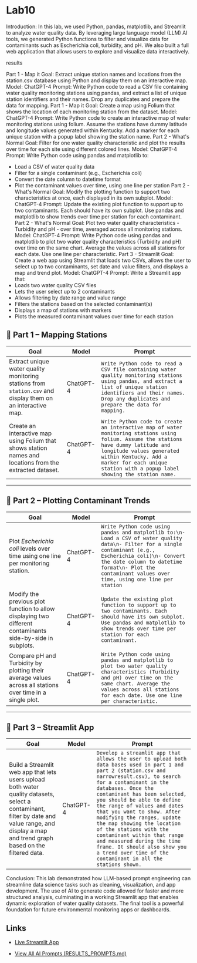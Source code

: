 # Lab10



Introduction:
In this lab, we used Python, pandas, matplotlib, and Streamlit to analyze water quality data. By
leveraging large language model (LLM) AI tools, we generated Python functions to filter and
visualize data for contaminants such as Escherichia coli, turbidity, and pH. We also built a full web
application that allows users to explore and visualize data interactively.


results

Part 1 - Map it
Goal:
Extract unique station names and locations from the station.csv database using Python and display
them on an interactive map.
Model:
ChatGPT-4
Prompt:
Write Python code to read a CSV file containing water quality monitoring stations using pandas, and
extract a list of unique station identifiers and their names. Drop any duplicates and prepare the data
for mapping.
Part 1 - Map it
Goal:
Create a map using Folium that shows the location of each monitoring station from the dataset.
Model:
ChatGPT-4
Prompt:
Write Python code to create an interactive map of water monitoring stations using folium. Assume
the stations have dummy latitude and longitude values generated within Kentucky. Add a marker for
each unique station with a popup label showing the station name.
Part 2 - What's Normal
Goal:
Filter for one water quality characteristic and plot the results over time for each site using different
colored lines.
Model:
ChatGPT-4
Prompt:
Write Python code using pandas and matplotlib to:
- Load a CSV of water quality data
- Filter for a single contaminant (e.g., Escherichia coli)
- Convert the date column to datetime format
- Plot the contaminant values over time, using one line per station
Part 2 - What's Normal
Goal:
Modify the plotting function to support two characteristics at once, each displayed in its own subplot.
Model:
ChatGPT-4
Prompt:
Update the existing plot function to support up to two contaminants. Each should have its own
subplot. Use pandas and matplotlib to show trends over time per station for each contaminant.
Part 2 - What's Normal
Goal:
Plot two water quality characteristics - Turbidity and pH - over time, averaged across all monitoring
stations.
Model:
ChatGPT-4
Prompt:
Write Python code using pandas and matplotlib to plot two water quality characteristics (Turbidity
and pH) over time on the same chart. Average the values across all stations for each date. Use one
line per characteristic.
Part 3 - Streamlit
Goal:
Create a web app using Streamlit that loads two CSVs, allows the user to select up to two
contaminants, set date and value filters, and displays a map and trend plot.
Model:
ChatGPT-4
Prompt:
Write a Streamlit app that:
- Loads two water quality CSV files
- Lets the user select up to 2 contaminants
- Allows filtering by date range and value range
- Filters the stations based on the selected contaminant(s)
- Displays a map of stations with markers
- Plots the measured contaminant values over time for each station


## 🔹 Part 1 – Mapping Stations

| Goal | Model | Prompt |
|------|--------|--------|
| Extract unique water quality monitoring stations from `station.csv` and display them on an interactive map. | ChatGPT-4 | `Write Python code to read a CSV file containing water quality monitoring stations using pandas, and extract a list of unique station identifiers and their names. Drop any duplicates and prepare the data for mapping.` |
| Create an interactive map using Folium that shows station names and locations from the extracted dataset. | ChatGPT-4 | `Write Python code to create an interactive map of water monitoring stations using folium. Assume the stations have dummy latitude and longitude values generated within Kentucky. Add a marker for each unique station with a popup label showing the station name.` |

---

## 🔹 Part 2 – Plotting Contaminant Trends

| Goal | Model | Prompt |
|------|--------|--------|
| Plot *Escherichia coli* levels over time using one line per monitoring station. | ChatGPT-4 | `Write Python code using pandas and matplotlib to:\n- Load a CSV of water quality data\n- Filter for a single contaminant (e.g., Escherichia coli)\n- Convert the date column to datetime format\n- Plot the contaminant values over time, using one line per station` |
| Modify the previous plot function to allow displaying two different contaminants side-by-side in subplots. | ChatGPT-4 | `Update the existing plot function to support up to two contaminants. Each should have its own subplot. Use pandas and matplotlib to show trends over time per station for each contaminant.` |
| Compare pH and Turbidity by plotting their average values across all stations over time in a single plot. | ChatGPT-4 | `Write Python code using pandas and matplotlib to plot two water quality characteristics (Turbidity and pH) over time on the same chart. Average the values across all stations for each date. Use one line per characteristic.` |

---

## 🔹 Part 3 – Streamlit App

| Goal | Model | Prompt |
|------|--------|--------|
| Build a Streamlit web app that lets users upload both water quality datasets, select a contaminant, filter by date and value range, and display a map and trend graph based on the filtered data. | ChatGPT-4 | `Develop a streamlit app that allows the user to upload both data bases used in part 1 and part 2 (station.csv and narrowresult.csv), to search for a contaminant in the databases. Once the contaminant has been selected, you should be able to define the range of values and dates that you want to show. After modifying the ranges, update the map showing the location of the stations with the contaminant within that range and measured during the time frame. It should also show you a trend over time of the contaminant in all the stations shown.` |





Conclusion:
This lab demonstrated how LLM-based prompt engineering can streamline data science tasks such
as cleaning, visualization, and app development. The use of AI to generate code allowed for faster
and more structured analysis, culminating in a working Streamlit app that enables dynamic
exploration of water quality datasets. The final tool is a powerful foundation for future environmental
monitoring apps or dashboards.


## Links

- [Live Streamlit App](https://organic-zebra-696gx7gjg492r5w9-8501.app.github.dev/)

  
- [View All AI Prompts (RESULTS_PROMPTS.md)](RESULTS_PROMPTS.md)
